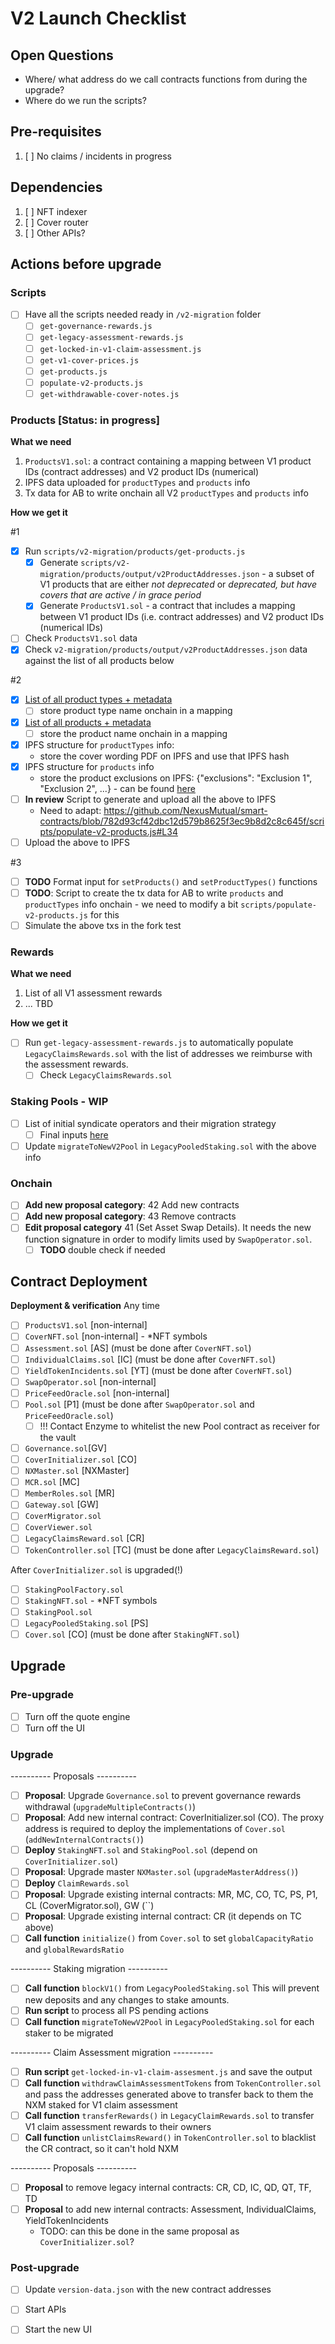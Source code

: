 # V2 Launch Checklist

## Open Questions
- Where/ what address do we call contracts functions from during the upgrade?
- Where do we run the scripts?

## Pre-requisites
1. [ ] No claims / incidents in progress

## Dependencies
1. [ ] NFT indexer
2. [ ] Cover router
3. [ ] Other APIs?

## Actions before upgrade

### Scripts
- [ ] Have all the scripts needed ready in `/v2-migration` folder
  - [ ] `get-governance-rewards.js`
  - [ ] `get-legacy-assessment-rewards.js`
  - [ ] `get-locked-in-v1-claim-assessment.js`
  - [ ] `get-v1-cover-prices.js`
  - [ ] `get-products.js`
  - [ ] `populate-v2-products.js`
  - [ ] `get-withdrawable-cover-notes.js`

### Products [Status: in progress]
**What we need**
1. `ProductsV1.sol`: a contract containing a mapping between V1 product IDs (contract addresses) 
   and V2 product IDs 
  (numerical)
2. IPFS data uploaded for `productTypes` and `products` info 
3. Tx data for AB to write onchain all V2 `productTypes` and `products` info

**How we get it**

#1
- [x] Run `scripts/v2-migration/products/get-products.js`
  - [x] Generate `scripts/v2-migration/products/output/v2ProductAddresses.json` - a subset of V1 products that are either _not deprecated_ or _deprecated, but have covers that are active / in grace period_
  - [x] Generate `ProductsV1.sol` - a contract that includes a mapping between V1 product IDs (i.e. contract addresses) and V2 product IDs (numerical IDs)
- [ ] Check `ProductsV1.sol` data
- [x] Check `v2-migration/products/output/v2ProductAddresses.json` data against the list of all products below

#2
- [x] [List of all product types + metadata](https://docs.google.com/spreadsheets/d/1mhPPdmVyGTZHfhnCTK9pkyuVCwIFm5JtKiTa011e9g8/edit#gid=0) 
  - [ ] store product type name onchain in a mapping
- [x] [List of all products + metadata](https://docs.google.com/spreadsheets/d/1mhPPdmVyGTZHfhnCTK9pkyuVCwIFm5JtKiTa011e9g8/edit#gid=1826493151)
  - [ ] store the product name onchain in a mapping
- [x] IPFS structure for `productTypes` info:
  - store the cover wording PDF on IPFS and use that IPFS hash
- [x] IPFS structure for `products` info
  - store the product exclusions on IPFS: {"exclusions": "Exclusion 1", "Exclusion 2", ...} - can be found [here](https://docs.google.com/spreadsheets/d/1mhPPdmVyGTZHfhnCTK9pkyuVCwIFm5JtKiTa011e9g8/edit#gid=1755020585) 
- [ ] **In review** Script to generate and upload all the above to IPFS
  - Need to adapt: https://github.com/NexusMutual/smart-contracts/blob/782d93cf42dbc12d579b8625f3ec9b8d2c8c645f/scripts/populate-v2-products.js#L34
- [ ] Upload the above to IPFS

#3
- [ ] **TODO** Format input for `setProducts()` and `setProductTypes()` functions 
- [ ] **TODO**: Script to create the tx data for AB to write `products` and `productTypes` info 
  onchain - we need to modify a bit `scripts/populate-v2-products.js` for this
- [ ] Simulate the above txs in the fork test

### Rewards
**What we need**
1. List of all V1 assessment rewards
2. ... TBD

**How we get it**
- [ ] Run `get-legacy-assessment-rewards.js` to automatically populate `LegacyClaimsRewards.sol` with the list of addresses we reimburse with the assessment rewards.
  - [ ] Check `LegacyClaimsRewards.sol`
 
### Staking Pools - WIP
- [ ] List of initial syndicate operators and their migration strategy
  - [ ] Final inputs [here](https://docs.google.com/spreadsheets/d/1ebhsVWjc18rQJpGLMzRfmzRwwYzND7_6Q0A9zOlADvE)
- [ ] Update `migrateToNewV2Pool` in `LegacyPooledStaking.sol` with the above info 

### Onchain
- [ ] **Add new proposal category**: 42 Add new contracts
- [ ] **Add new proposal category**: 43 Remove contracts
- [ ] **Edit proposal category** 41 (Set Asset Swap Details). It needs the new function signature in
   order to modify limits used by `SwapOperator.sol`. 
  - [ ] **TODO** double check if needed

## Contract Deployment

**Deployment & verification**
Any time
- [ ] `ProductsV1.sol` [non-internal]
- [ ] `CoverNFT.sol` [non-internal] - *NFT symbols
- [ ] `Assessment.sol` [AS] (must be done after `CoverNFT.sol`)
- [ ] `IndividualClaims.sol` [IC] (must be done after `CoverNFT.sol`)
- [ ] `YieldTokenIncidents.sol` [YT] (must be done after `CoverNFT.sol`)
- [ ] `SwapOperator.sol` [non-internal]  
- [ ] `PriceFeedOracle.sol` [non-internal]
- [ ] `Pool.sol` [P1] (must be done after `SwapOperator.sol` and `PriceFeedOracle.sol`)
  - [ ] !!! Contact Enzyme to whitelist the new Pool contract as receiver for the vault
- [ ] `Governance.sol`[GV]
- [ ] `CoverInitializer.sol` [CO]
- [ ] `NXMaster.sol` [NXMaster]
- [ ] `MCR.sol` [MC]
- [ ] `MemberRoles.sol` [MR]
- [ ] `Gateway.sol` [GW]
- [ ] `CoverMigrator.sol`
- [ ] `CoverViewer.sol`
- [ ] `LegacyClaimsReward.sol` [CR]
- [ ] `TokenController.sol` [TC] (must be done after `LegacyClaimsReward.sol`)

After `CoverInitializer.sol` is upgraded(!)
- [ ] `StakingPoolFactory.sol`
- [ ] `StakingNFT.sol` - *NFT symbols
- [ ] `StakingPool.sol` 
- [ ] `LegacyPooledStaking.sol` [PS]
- [ ] `Cover.sol` [CO] (must be done after `StakingNFT.sol`)

## Upgrade

### Pre-upgrade
- [ ] Turn off the quote engine
- [ ] Turn off the UI

### Upgrade
---------- Proposals ----------
- [ ] **Proposal**: Upgrade `Governance.sol` to prevent governance rewards withdrawal (`upgradeMultipleContracts()`)
- [ ] **Proposal**: Add new internal contract: CoverInitializer.sol (CO). The proxy address is required to deploy the implementations of `Cover.sol` (`addNewInternalContracts()`)
- [ ] **Deploy** `StakingNFT.sol` and `StakingPool.sol` (depend on `CoverInitializer.sol`)
- [ ] **Proposal**: Upgrade master `NXMaster.sol` (`upgradeMasterAddress()`)
- [ ] **Deploy** `ClaimRewards.sol`
- [ ] **Proposal**: Upgrade existing internal contracts: MR, MC, CO, TC, PS, P1, CL (CoverMigrator.sol), GW (``)
- [ ] **Proposal**: Upgrade existing internal contract: CR (it depends on TC above)
- [ ] **Call function** `initialize()` from `Cover.sol` to set `globalCapacityRatio` and `globalRewardsRatio`

---------- Staking migration ----------
- [ ] **Call function** `blockV1()` from `LegacyPooledStaking.sol` This will prevent new deposits 
  and any changes to stake amounts.
- [ ] **Run script** to process all PS pending actions
- [ ] **Call function** `migrateToNewV2Pool` in `LegacyPooledStaking.sol` for each staker to be migrated

---------- Claim Assessment migration ----------
- [ ] **Run script** `get-locked-in-v1-claim-assesment.js` and save the output 
- [ ] **Call function** `withdrawClaimAssessmentTokens` from `TokenController.sol` and pass the addresses generated above to transfer back to them the NXM staked for V1 claim assessment
- [ ] **Call function** `transferRewards()` in `LegacyClaimRewards.sol` to transfer V1 claim assessment rewards to their owners
- [ ] **Call function** `unlistClaimsReward()` in `TokenController.sol` to blacklist the CR contract, so it can't hold NXM

---------- Proposals ----------
- [ ] **Proposal** to remove legacy internal contracts: CR, CD, IC, QD, QT, TF, TD
- [ ] **Proposal** to add new internal contracts: Assessment, IndividualClaims, 
  YieldTokenIncidents
  - TODO: can this be done in the same proposal as `CoverInitializer.sol`? 

### Post-upgrade
- [ ] Update `version-data.json` with the new contract addresses
- [ ] Start APIs
- [ ] Start the new UI


